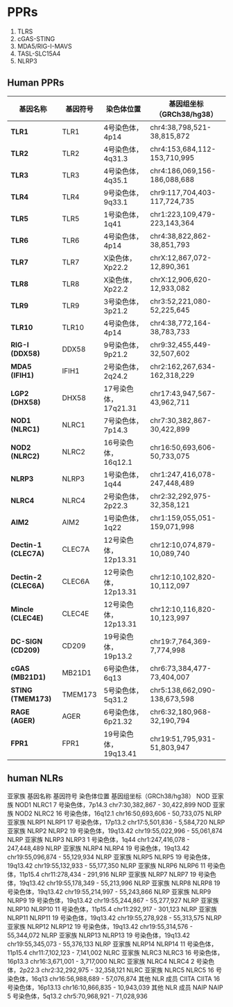 # PPRs

1. TLRS
2. cGAS-STING
3. MDA5/RIG-I-MAVS
4. TASL-SLC15A4
5. NLRP3
   




## Human PPRs
| **基因名称**       | **基因符号** | **染色体位置**   | **基因组坐标（GRCh38/hg38）**       |
|--------------------|--------------|------------------|-------------------------------------|
| **TLR1**           | TLR1         | 4号染色体，4p14  | chr4:38,798,521-38,815,872         |
| **TLR2**           | TLR2         | 4号染色体，4q31.3| chr4:153,684,112-153,710,995       |
| **TLR3**           | TLR3         | 4号染色体，4q35.1| chr4:186,069,156-186,088,688       |
| **TLR4**           | TLR4         | 9号染色体，9q33.1| chr9:117,704,403-117,724,735       |
| **TLR5**           | TLR5         | 1号染色体，1q41  | chr1:223,109,479-223,143,364       |
| **TLR6**           | TLR6         | 4号染色体，4p14  | chr4:38,822,862-38,851,793         |
| **TLR7**           | TLR7         | X染色体，Xp22.2  | chrX:12,867,072-12,890,361         |
| **TLR8**           | TLR8         | X染色体，Xp22.2  | chrX:12,906,620-12,933,082         |
| **TLR9**           | TLR9         | 3号染色体，3p21.2| chr3:52,221,080-52,225,645         |
| **TLR10**          | TLR10        | 4号染色体，4p14  | chr4:38,772,164-38,783,733         |
| **RIG-I (DDX58)**  | DDX58        | 9号染色体，9p21.2| chr9:32,455,449-32,507,602         |
| **MDA5 (IFIH1)**   | IFIH1        | 2号染色体，2q24.2| chr2:162,267,634-162,318,229       |
| **LGP2 (DHX58)**   | DHX58        | 17号染色体，17q21.31| chr17:43,947,567-43,962,711     |
| **NOD1 (NLRC1)**   | NLRC1        | 7号染色体，7p14.3| chr7:30,382,867-30,422,899         |
| **NOD2 (NLRC2)**   | NLRC2        | 16号染色体，16q12.1| chr16:50,693,606-50,733,075      |
| **NLRP3**          | NLRP3        | 1号染色体，1q44  | chr1:247,416,078-247,448,489       |
| **NLRC4**          | NLRC4        | 2号染色体，2p22.3| chr2:32,292,975-32,358,121         |
| **AIM2**           | AIM2         | 1号染色体，1q22  | chr1:159,055,051-159,071,998       |
| **Dectin-1 (CLEC7A)**| CLEC7A      | 12号染色体，12p13.31| chr12:10,074,879-10,089,740    |
| **Dectin-2 (CLEC6A)**| CLEC6A      | 12号染色体，12p13.31| chr12:10,102,820-10,112,097    |
| **Mincle (CLEC4E)** | CLEC4E       | 12号染色体，12p13.31| chr12:10,116,820-10,123,997    |
| **DC-SIGN (CD209)** | CD209        | 19号染色体，19p13.2| chr19:7,764,369-7,774,998      |
| **cGAS (MB21D1)**   | MB21D1       | 6号染色体，6q13  | chr6:73,384,477-73,404,007         |
| **STING (TMEM173)** | TMEM173      | 5号染色体，5q31.2| chr5:138,662,090-138,673,598       |
| **RAGE (AGER)**     | AGER         | 6号染色体，6p21.32| chr6:32,180,968-32,190,794      |
| **FPR1**            | FPR1         | 19号染色体，19q13.41| chr19:51,795,931-51,803,947   |

## human NLRs
亚家族	基因名称	基因符号	染色体位置	基因组坐标（GRCh38/hg38）
NOD 亚家族	NOD1	NLRC1	7 号染色体，7p14.3	chr7:30,382,867 - 30,422,899
NOD 亚家族	NOD2	NLRC2	16 号染色体，16q12.1	chr16:50,693,606 - 50,733,075
NLRP 亚家族	NLRP1	NLRP1	17 号染色体，17p13.2	chr17:5,501,836 - 5,584,720
NLRP 亚家族	NLRP2	NLRP2	19 号染色体，19q13.42	chr19:55,022,996 - 55,061,874
NLRP 亚家族	NLRP3	NLRP3	1 号染色体，1q44	chr1:247,416,078 - 247,448,489
NLRP 亚家族	NLRP4	NLRP4	19 号染色体，19q13.42	chr19:55,096,874 - 55,129,934
NLRP 亚家族	NLRP5	NLRP5	19 号染色体，19q13.42	chr19:55,132,933 - 55,177,350
NLRP 亚家族	NLRP6	NLRP6	11 号染色体，11p15.4	chr11:278,434 - 291,916
NLRP 亚家族	NLRP7	NLRP7	19 号染色体，19q13.42	chr19:55,178,349 - 55,213,996
NLRP 亚家族	NLRP8	NLRP8	19 号染色体，19q13.42	chr19:55,214,997 - 55,243,866
NLRP 亚家族	NLRP9	NLRP9	19 号染色体，19q13.42	chr19:55,244,867 - 55,277,927
NLRP 亚家族	NLRP10	NLRP10	11 号染色体，11p15.4	chr11:292,917 - 301,123
NLRP 亚家族	NLRP11	NLRP11	19 号染色体，19q13.42	chr19:55,278,928 - 55,313,575
NLRP 亚家族	NLRP12	NLRP12	19 号染色体，19q13.42	chr19:55,314,576 - 55,344,072
NLRP 亚家族	NLRP13	NLRP13	19 号染色体，19q13.42	chr19:55,345,073 - 55,376,133
NLRP 亚家族	NLRP14	NLRP14	11 号染色体，11p15.4	chr11:7,102,123 - 7,141,002
NLRC 亚家族	NLRC3	NLRC3	16 号染色体，16p13.3	chr16:3,671,001 - 3,717,000
NLRC 亚家族	NLRC4	NLRC4	2 号染色体，2p22.3	chr2:32,292,975 - 32,358,121
NLRC 亚家族	NLRC5	NLRC5	16 号染色体，16q13	chr16:56,988,689 - 57,076,874
其他 NLR 成员	CIITA	CIITA	16 号染色体，16p13.13	chr16:10,866,835 - 10,943,039
其他 NLR 成员	NAIP	NAIP	5 号染色体，5q13.2	chr5:70,968,921 - 71,028,936
